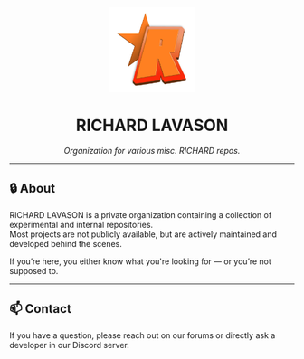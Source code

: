 <p align="center">
  <img src="../richard-r-logo-CENTERED.png" width="150" alt="Organization Logo" />
</p>

<h1 align="center">RICHARD LAVASON</h1>

<p align="center"><i>Organization for various misc. RICHARD repos.</i></p>

---

## 🔒 About

RICHARD LAVASON is a private organization containing a collection of experimental and internal repositories.  
Most projects are not publicly available, but are actively maintained and developed behind the scenes.

If you’re here, you either know what you're looking for — or you’re not supposed to.

---

## 📫 Contact

If you have a question, please reach out on our forums or directly ask a developer in our Discord server.
